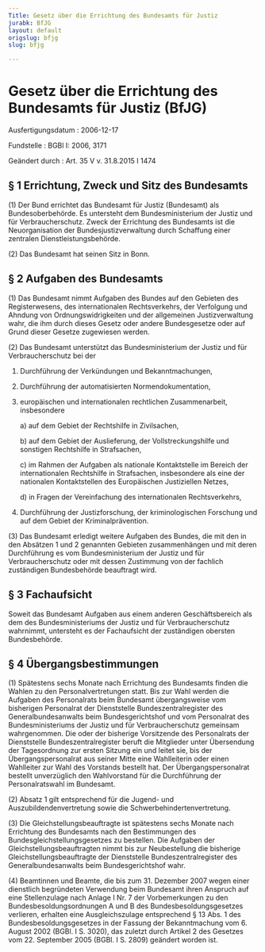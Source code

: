 ```yaml
---
Title: Gesetz über die Errichtung des Bundesamts für Justiz
jurabk: BfJG
layout: default
origslug: bfjg
slug: bfjg

---
```


# Gesetz über die Errichtung des Bundesamts für Justiz (BfJG)

Ausfertigungsdatum
:   2006-12-17

Fundstelle
:   BGBl I: 2006, 3171

Geändert durch
:   Art. 35 V v. 31.8.2015 I 1474



## § 1 Errichtung, Zweck und Sitz des Bundesamts

(1) Der Bund errichtet das Bundesamt für Justiz (Bundesamt) als
Bundesoberbehörde. Es untersteht dem Bundesministerium der Justiz und
für Verbraucherschutz. Zweck der Errichtung des Bundesamts ist die
Neuorganisation der Bundesjustizverwaltung durch Schaffung einer
zentralen Dienstleistungsbehörde.

(2) Das Bundesamt hat seinen Sitz in Bonn.


## § 2 Aufgaben des Bundesamts

(1) Das Bundesamt nimmt Aufgaben des Bundes auf den Gebieten des
Registerwesens, des internationalen Rechtsverkehrs, der Verfolgung und
Ahndung von Ordnungswidrigkeiten und der allgemeinen Justizverwaltung
wahr, die ihm durch dieses Gesetz oder andere Bundesgesetze oder auf
Grund dieser Gesetze zugewiesen werden.

(2) Das Bundesamt unterstützt das Bundesministerium der Justiz und für
Verbraucherschutz bei der

1.  Durchführung der Verkündungen und Bekanntmachungen,


2.  Durchführung der automatisierten Normendokumentation,


3.  europäischen und internationalen rechtlichen Zusammenarbeit,
    insbesondere

    a)  auf dem Gebiet der Rechtshilfe in Zivilsachen,


    b)  auf dem Gebiet der Auslieferung, der Vollstreckungshilfe und sonstigen
        Rechtshilfe in Strafsachen,


    c)  im Rahmen der Aufgaben als nationale Kontaktstelle im Bereich der
        internationalen Rechtshilfe in Strafsachen, insbesondere als eine der
        nationalen Kontaktstellen des Europäischen Justiziellen Netzes,


    d)  in Fragen der Vereinfachung des internationalen Rechtsverkehrs,





4.  Durchführung der Justizforschung, der kriminologischen Forschung und
    auf dem Gebiet der Kriminalprävention.




(3) Das Bundesamt erledigt weitere Aufgaben des Bundes, die mit den in
den Absätzen 1 und 2 genannten Gebieten zusammenhängen und mit deren
Durchführung es vom Bundesministerium der Justiz und für
Verbraucherschutz oder mit dessen Zustimmung von der fachlich
zuständigen Bundesbehörde beauftragt wird.


## § 3 Fachaufsicht

Soweit das Bundesamt Aufgaben aus einem anderen Geschäftsbereich als
dem des Bundesministeriums der Justiz und für Verbraucherschutz
wahrnimmt, untersteht es der Fachaufsicht der zuständigen obersten
Bundesbehörde.


## § 4 Übergangsbestimmungen

(1) Spätestens sechs Monate nach Errichtung des Bundesamts finden die
Wahlen zu den Personalvertretungen statt. Bis zur Wahl werden die
Aufgaben des Personalrats beim Bundesamt übergangsweise vom bisherigen
Personalrat der Dienststelle Bundeszentralregister des
Generalbundesanwalts beim Bundesgerichtshof und vom Personalrat des
Bundesministeriums der Justiz und für Verbraucherschutz gemeinsam
wahrgenommen. Die oder der bisherige Vorsitzende des Personalrats der
Dienststelle Bundeszentralregister beruft die Mitglieder unter
Übersendung der Tagesordnung zur ersten Sitzung ein und leitet sie,
bis der Übergangspersonalrat aus seiner Mitte eine Wahlleiterin oder
einen Wahlleiter zur Wahl des Vorstands bestellt hat. Der
Übergangspersonalrat bestellt unverzüglich den Wahlvorstand für die
Durchführung der Personalratswahl im Bundesamt.

(2) Absatz 1 gilt entsprechend für die Jugend- und
Auszubildendenvertretung sowie die Schwerbehindertenvertretung.

(3) Die Gleichstellungsbeauftragte ist spätestens sechs Monate nach
Errichtung des Bundesamts nach den Bestimmungen des
Bundesgleichstellungsgesetzes zu bestellen. Die Aufgaben der
Gleichstellungsbeauftragten nimmt bis zur Neubestellung die bisherige
Gleichstellungsbeauftragte der Dienststelle Bundeszentralregister des
Generalbundesanwalts beim Bundesgerichtshof wahr.

(4) Beamtinnen und Beamte, die bis zum 31. Dezember 2007 wegen einer
dienstlich begründeten Verwendung beim Bundesamt ihren Anspruch auf
eine Stellenzulage nach Anlage I Nr. 7 der Vorbemerkungen zu den
Bundesbesoldungsordnungen A und B des Bundesbesoldungsgesetzes
verlieren, erhalten eine Ausgleichszulage entsprechend § 13 Abs. 1 des
Bundesbesoldungsgesetzes in der Fassung der Bekanntmachung vom 6.
August 2002 (BGBl. I S. 3020), das zuletzt durch Artikel 2 des
Gesetzes vom 22. September 2005 (BGBl. I S. 2809) geändert worden ist.


